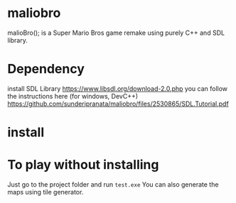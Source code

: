 # maliobro
malioBro(); is a Super Mario Bros game remake using purely C++ and SDL library.

# Dependency
install SDL Library
https://www.libsdl.org/download-2.0.php
you can follow the instructions here (for windows, DevC++)
https://github.com/sunderipranata/maliobro/files/2530865/SDL.Tutorial.pdf


# install

# To play without installing
Just go to the project folder and run `test.exe`
You can also generate the maps using tile generator.
